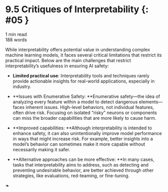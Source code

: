# 9.5 Critiques of Interpretability  {: #05 }

<div class="section-meta">
    <div class="meta-item">
        <i class="fas fa-clock"></i>
        1 min read
    </div>
    <div class="meta-item">
        <i class="fas fa-file-alt"></i> 
        188 words
    </div>
</div>


While interpretability offers potential value in understanding complex machine learning models, it faces several critical limitations that restrict its practical impact. Below are the main challenges that restrict interpretability’s usefulness in ensuring AI safety:

- **Limited practical use**: Interpretability tools and techniques rarely provide actionable insights for real-world applications, especially in industry.

- **Issues with Enumerative Safety: **Enumerative safety—the idea of analyzing every feature within a model to detect dangerous elements—faces inherent issues. High-level behaviors, not individual features, often drive risk. Focusing on isolated “risky” neurons or components can miss the broader capabilities that are more likely to cause harm.

- **Improved capabilities: **Although interpretability is intended to enhance safety, it can also unintentionally improve model performance in ways that might increase risk. For example, better insights into a model’s behavior can sometimes make it more capable without necessarily making it safer.

- **Alternative approaches can be more effective: **In many cases, tasks that interpretability aims to address, such as detecting and preventing undesirable behavior, are better achieved through other strategies, like evaluations, red-teaming, or fine-tuning.

<div class="section-end">
    <span>❧</span>
</div>